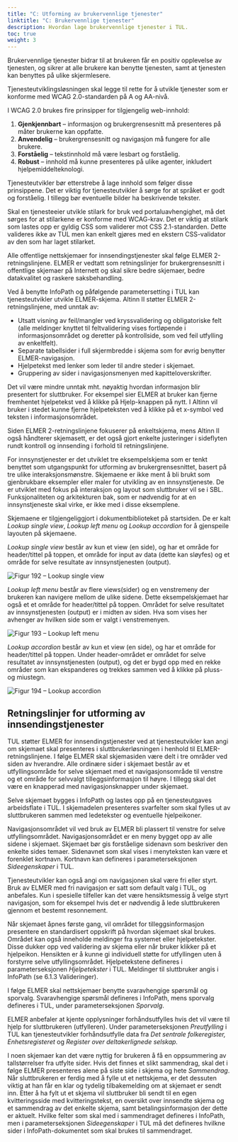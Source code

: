 ```yaml
---
title: "C: Utforming av brukervennlige tjenester"
linktitle: "C: Brukervennlige tjenester"
description: Hvordan lage brukervennlige tjenester i TUL.
toc: true
weight: 3
---
```



Brukervennlige tjenester bidrar til at brukeren får en positiv opplevelse av tjenesten, og sikrer at alle brukere kan benytte tjenesten, samt at tjenesten kan benyttes på ulike skjermlesere.

Tjenesteutviklingsløsningen skal legge til rette for å utvikle tjenester som er konforme med WCAG 2.0-standarden på A og AA-nivå.

I WCAG 2.0 brukes fire prinsipper for tilgjengelig web-innhold:

 1. **Gjenkjennbart** – informasjon og brukergrensesnitt må presenteres på måter brukerne kan oppfatte.
 2. **Anvendelig** – brukergrensesnitt og navigasjon må fungere for alle brukere.
 3. **Forståelig** – tekstinnhold må være lesbart og forståelig.
 4. **Robust** – innhold må kunne presenteres på ulike agenter, inkludert hjelpemiddelteknologi.

Tjenesteutvikler bør etterstrebe å lage innhold som følger disse prinsippene. Det er viktig for tjenesteutvikler å sørge for at språket er
godt og forståelig. I tillegg bør eventuelle bilder ha beskrivende tekster.

Skal en tjenesteeier utvikle stilark for bruk ved portaluavhengighet, må det sørges for at stilarkene er konforme med WCAG-krav. Det er
viktig at stilark som lastes opp er gyldig CSS som validerer mot CSS 2.1-standarden. Dette valideres ikke av TUL men kan enkelt gjøres med
en ekstern CSS-validator av den som har laget stilarket.

Alle offentlige nettskjemaer for innsendingstjenester skal følge ELMER 2-retningslinjene. ELMER er vedtatt som retningslinjer for
brukergrensesnitt i offentlige skjemaer på Internett og skal sikre bedre skjemaer, bedre datakvalitet og raskere saksbehandling.

Ved å benytte InfoPath og påfølgende parametersetting i TUL kan tjenesteutvikler utvikle ELMER-skjema. Altinn II støtter ELMER
2-retningslinjene, med unntak av:

  - Utsatt visning av feil/mangler ved kryssvalidering og obligatoriske felt (alle meldinger knyttet til feltvalidering vises fortløpende i
    informasjonsområdet og deretter på kontrollside, som ved feil utfylling av enkeltfelt).
  - Separate tabellsider i full skjermbredde i skjema som for øvrig benytter ELMER-navigasjon.
  - Hjelpetekst med lenker som leder til andre steder i skjemaet.
  - Gruppering av sider i navigasjonsmenyen med kapitteloverskrifter.

Det vil være mindre unntak mht. nøyaktig hvordan informasjon blir presentert for sluttbruker. For eksempel sier ELMER at bruker kan fjerne
fremhentet hjelpetekst ved å klikke på Hjelp-knappen på nytt. I Altinn vil bruker i stedet kunne fjerne hjelpeteksten ved å klikke på et
x-symbol ved teksten i informasjonsområdet.

Siden ELMER 2-retningslinjene fokuserer på enkeltskjema, mens Altinn II også håndterer skjemasett, er det også gjort enkelte justeringer i
sideflyten rundt kontroll og innsending i forhold til retningslinjene.

For innsynstjenester er det utviklet tre eksempelskjema som er tenkt benyttet som utgangspunkt for utforming av brukergrensesnitt­et, basert
på tre ulike interaksjonsmønstre. Skjemaene er ikke ment å bli brukt som gjenbrukbare eksempler eller maler for utvikling av en
innsynstjeneste. De er utviklet med fokus på interaksjon og layout som sluttbruker vil se i SBL. Funksjonaliteten og arkitekturen bak, som
er nødvendig for at en innsynstjeneste skal virke, er ikke med i disse eksemplene.

Skjemaene er tilgjengeliggjort i dokumentbiblioteket på startsiden. De er kalt *Lookup single view*, *Lookup left menu* og *Lookup
accordion* for å gjenspeile layouten på skjemaene.

*Lookup single view* består av kun et view (en side), og har et område for header/tittel på toppen, et område for input av data (dette kan
sløyfes) og et område for selve resultate av innsynstjenesten (output).

![Figur 192 – Lookup single view](/docs/images/guides/tul/lookup-single-view.png "Figur 192 – Lookup single view")

*Lookup left menu* består av flere views(sider) og en venstremeny der brukeren kan navigere mellom de ulike sidene. Dette eksempelskjemaet
har også et et område for header/tittel på toppen. Området for selve resultatet av innsynstjenesten (output) er i midten av siden. Hva som
vises her avhenger av hvilken side som er valgt i venstremenyen.

![Figur 193 – Lookup left menu](/docs/images/guides/tul/lookup-left-view.png "Figur 193 – Lookup left menu")

*Lookup accordion* består av kun et view (en side), og har et område for header/tittel på toppen. Under header-området er området for selve
resultatet av innsynstjenesten (output), og det er bygd opp med en rekke områder som kan ekspanderes og trekkes sammen ved å klikke på
pluss- og miustegn.

![Figur 194 – Lookup accordion](/docs/images/guides/tul/lookup-accordion.png "Figur 194 – Lookup accordion")

## Retningslinjer for utforming av innsendingstjenester

TUL støtter ELMER for innsendingstjenester ved at tjenesteutvikler kan angi om skjemaet skal presenteres i sluttbrukerløsningen i henhold
til ELMER-retningslinjene. I følge ELMER skal skjemasiden være delt i tre områder ved siden av hverandre. Alle ordinære sider i skjemaet
består av et utfyllingsområde for selve skjemaet med et navigasjonsområde til venstre og et område for selvvalgt tilleggsinformasjon til
høyre. I tillegg skal det være en knapperad med navigasjonsknapper under skjemaet.

Selve skjemaet bygges i InfoPath og lastes opp på en tjenesteutgaves arbeidsflate i TUL. I skjemadelen presenteres svarfelter som skal
fylles ut av sluttbrukeren sammen med ledetekster og eventuelle hjelpeikoner.

Navigasjonsområdet vil ved bruk av ELMER bli plassert til venstre for selve utfyllingsområdet. Navigasjonsområdet er en meny bygget opp av
alle sidene i skjemaet. Skjemaet bør gis forståelige sidenavn som beskriver den enkelte sides temaer. Sidenavnet som skal vises i
menyteksten kan være et forenklet kortnavn. Kortnavn kan defineres i parameterseksjonen *Sideegenskaper* i TUL.

Tjenesteutvikler kan også angi om navigasjonen skal være fri eller styrt. Bruk av ELMER med fri navigasjon er satt som default valg i TUL,
og anbefales. Kun i spesielle tilfeller kan det være hensiktsmessig å velge styrt navigasjon, som for eksempel hvis det er nødvendig å lede
sluttbrukeren gjennom et bestemt resonnement.

Når skjemaet åpnes første gang, vil området for tilleggsinformasjon presentere en standardisert oppskrift på hvordan skjemaet skal brukes.
Området kan også inneholde meldinger fra systemet eller hjelpetekster. Disse dukker opp ved validering av skjema eller når bruker klikker på
et hjelpeikon. Hensikten er å kunne gi individuell støtte for utfyllingen uten å forstyrre selve utfyllingsområdet. Hjelpetekstene defineres
i parameterseksjonen *Hjelpetekster* i TUL. Meldinger til sluttbruker angis i InfoPath (se 6.1.3 Valideringer).

I følge ELMER skal nettskjemaer benytte svaravhengige spørsmål og sporvalg. Svaravhengige spørsmål defineres i InfoPath, mens sporvalg
defineres i TUL, under parameterseksjonen *Sporvalg*.

ELMER anbefaler at kjente opplysninger forhåndsutfylles hvis det vil være til hjelp for sluttbrukeren (utfylleren). Under parameterseksjonen
*Preutfylling* i TUL kan tjenesteutvikler forhåndsutfylle data fra *Det sentrale folkeregister, Enhetsregisteret* og *Register over
deltakerlignede selskap.*

I noen skjemaer kan det være nyttig for brukeren å få en oppsummering av tallstørrelser fra utfylte sider. Hvis det finnes et slikt
sammendrag, skal det i følge ELMER presenteres alene på siste side i skjema og hete *Sammendrag*. Når sluttbrukeren er ferdig med å fylle ut
et nettskjema, er det dessuten viktig at han får en klar og tydelig tilbakemelding om at skjemaet er sendt inn. Etter å ha fylt ut et skjema
vil sluttbruker bli sendt til en egen kvitteringsside med kvitteringstekst, en oversikt over innsendte skjema og et sammendrag av det
enkelte skjema, samt betalingsinformasjon der dette er aktuelt. Hvilke felter som skal med i sammendraget defineres i InfoPath, men i
parameterseksjonen *Sideegenskaper* i TUL må det defineres hvilkne sider i InfoPath-dokumentet som skal brukes til sammendraget.
